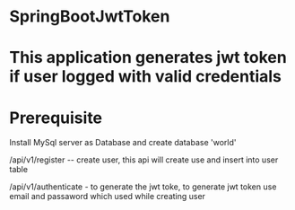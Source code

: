 # SpringBootJwtToken
# This application generates jwt token if user logged with valid credentials

# Prerequisite
Install MySql server as Database and create database 'world'

/api/v1/register -- create user, this api will create use and insert into user table

/api/v1/authenticate - to generate the jwt toke, to generate jwt token use email and passaword which used  while creating user

